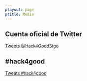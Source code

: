 ```yaml
---
playout: page
ptitle: Media
---
```


## Cuenta oficial de Twitter

<a class="twitter-timeline" href="https://twitter.com/Hack4GoodStgo" data-widget-id="494933582930931712">
  Tweets @Hack4GoodStgo
</a>

## #hack4good

<a class="twitter-timeline" href="https://twitter.com/hashtag/hack4good" data-widget-id="494964771590905857">
  Tweets #hack4good
</a>

